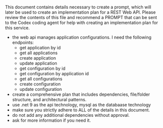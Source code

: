 This document contains details necessary to create a prompt, which will later be used to create an implementation plan for a REST Web API. Please review the contents of this file and recommend a PROMPT that can be sent to the Codex coding agent for help with creating an implementation plan for this service.

- the web api manages application configurations. I need the following endpoints:
    - get application by id
    - get all applications
    - create application
    - update application
    - get configuration by id
    - get configuration by application id
    - get all configurations
    - create configuration
    - update configuration
- create a comprehensive plan that includes dependencies, file/folder structure, and architectural patterns.
- use .net 9 as the api technology, mysql as the databaase technology
- make sure you strictly adhere to ALL of the details in this document.
- do not add any additional dependencies without approval.
- ask for more information if you need it.
